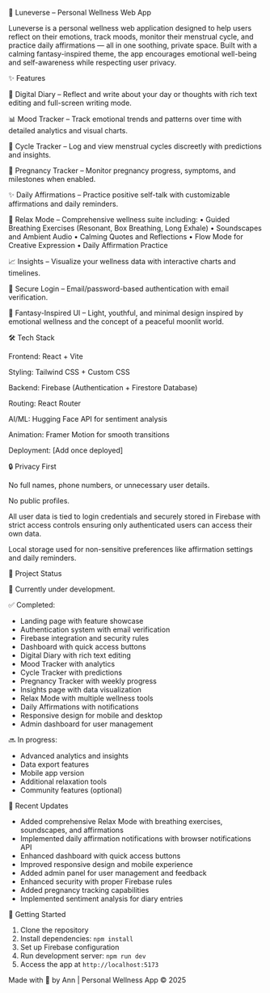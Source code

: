 🌙 Luneverse – Personal Wellness Web App

Luneverse is a personal wellness web application designed to help users reflect on their emotions, track moods, monitor their menstrual cycle, and practice daily affirmations — all in one soothing, private space. Built with a calming fantasy-inspired theme, the app encourages emotional well-being and self-awareness while respecting user privacy.

✨ Features

📝 Digital Diary – Reflect and write about your day or thoughts with rich text editing and full-screen writing mode.

📊 Mood Tracker – Track emotional trends and patterns over time with detailed analytics and visual charts.

🔁 Cycle Tracker – Log and view menstrual cycles discreetly with predictions and insights.

🤰 Pregnancy Tracker – Monitor pregnancy progress, symptoms, and milestones when enabled.

✨ Daily Affirmations – Practice positive self-talk with customizable affirmations and daily reminders.

🧘 Relax Mode – Comprehensive wellness suite including:
   • Guided Breathing Exercises (Resonant, Box Breathing, Long Exhale)
   • Soundscapes and Ambient Audio
   • Calming Quotes and Reflections
   • Flow Mode for Creative Expression
   • Daily Affirmation Practice

📈 Insights – Visualize your wellness data with interactive charts and timelines.

🔐 Secure Login – Email/password-based authentication with email verification.

🎨 Fantasy-Inspired UI – Light, youthful, and minimal design inspired by emotional wellness and the concept of a peaceful moonlit world.

🛠️ Tech Stack

Frontend: React + Vite

Styling: Tailwind CSS + Custom CSS

Backend: Firebase (Authentication + Firestore Database)

Routing: React Router

AI/ML: Hugging Face API for sentiment analysis

Animation: Framer Motion for smooth transitions

Deployment: [Add once deployed]

🔒 Privacy First

No full names, phone numbers, or unnecessary user details.

No public profiles.

All user data is tied to login credentials and securely stored in Firebase with strict access controls ensuring only authenticated users can access their own data.

Local storage used for non-sensitive preferences like affirmation settings and daily reminders.

🚧 Project Status

🔄 Currently under development.

✅ Completed: 
- Landing page with feature showcase
- Authentication system with email verification
- Firebase integration and security rules
- Dashboard with quick access buttons
- Digital Diary with rich text editing
- Mood Tracker with analytics
- Cycle Tracker with predictions
- Pregnancy Tracker with weekly progress
- Insights page with data visualization
- Relax Mode with multiple wellness tools
- Daily Affirmations with notifications
- Responsive design for mobile and desktop
- Admin dashboard for user management

🔜 In progress: 
- Advanced analytics and insights
- Data export features
- Mobile app version
- Additional relaxation tools
- Community features (optional)

📱 Recent Updates

- Added comprehensive Relax Mode with breathing exercises, soundscapes, and affirmations
- Implemented daily affirmation notifications with browser notifications API
- Enhanced dashboard with quick access buttons
- Improved responsive design and mobile experience
- Added admin panel for user management and feedback
- Enhanced security with proper Firebase rules
- Added pregnancy tracking capabilities
- Implemented sentiment analysis for diary entries

🎯 Getting Started

1. Clone the repository
2. Install dependencies: `npm install`
3. Set up Firebase configuration
4. Run development server: `npm run dev`
5. Access the app at `http://localhost:5173`

Made with 💜 by Ann | Personal Wellness App © 2025